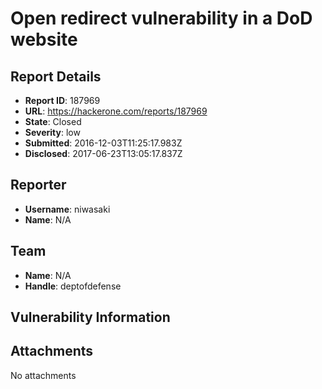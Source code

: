 # Open redirect vulnerability in a DoD website

## Report Details
- **Report ID**: 187969
- **URL**: https://hackerone.com/reports/187969
- **State**: Closed
- **Severity**: low
- **Submitted**: 2016-12-03T11:25:17.983Z
- **Disclosed**: 2017-06-23T13:05:17.837Z

## Reporter
- **Username**: niwasaki
- **Name**: N/A

## Team
- **Name**: N/A
- **Handle**: deptofdefense

## Vulnerability Information


## Attachments
No attachments
